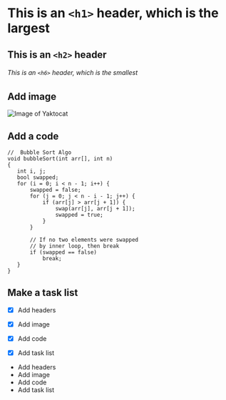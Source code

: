 # This is an `<h1>` header, which is the largest

## This is an `<h2>` header

###### This is an `<h6>` header, which is the smallest

## Add image 
![Image of Yaktocat](https://octodex.github.com/images/yaktocat.png)

## Add a code
 ```
//  Bubble Sort Algo
void bubbleSort(int arr[], int n)
{
    int i, j;
    bool swapped;
    for (i = 0; i < n - 1; i++) {
        swapped = false;
        for (j = 0; j < n - i - 1; j++) {
            if (arr[j] > arr[j + 1]) {
                swap(arr[j], arr[j + 1]);
                swapped = true;
            }
        }

        // If no two elements were swapped
        // by inner loop, then break
        if (swapped == false)
            break;
    }
}
```
## Make a task list
- [x] Add headers
- [x] Add image
- [x] Add code
- [x] Add task list 








* Add headers
* Add image
* Add code
* Add task list 
